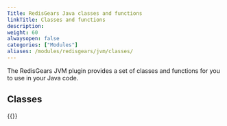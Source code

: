 ```yaml
---
Title: RedisGears Java classes and functions
linkTitle: Classes and functions
description:
weight: 60
alwaysopen: false
categories: ["Modules"]
aliases: /modules/redisgears/jvm/classes/
---
```


The RedisGears JVM plugin provides a set of classes and functions for you to use in your Java code.

## Classes

{{<table-children columnNames="Class,Description" columnSources="LinkTitle,Description" enableLinks="LinkTitle">}}